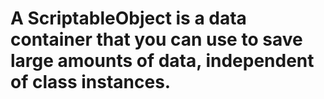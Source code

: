 # A ScriptableObject is a data container that you can use to save large amounts of data, independent of class instances. 
